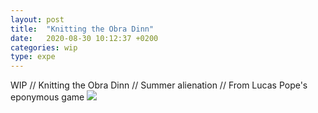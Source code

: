 ```yaml
---
layout: post
title:  "Knitting the Obra Dinn"
date:   2020-08-30 10:12:37 +0200
categories: wip
type: expe
---
```

WIP // Knitting the Obra Dinn // Summer alienation // From Lucas Pope's eponymous game
<img class="photopost" src="{{baseurl}}/imgs/od3.gif" onmouseover="this.src='{{baseurl}}/imgs/od3.jpg'" onmouseout="this.src='{{baseurl}}/imgs/od3.gif'" />
